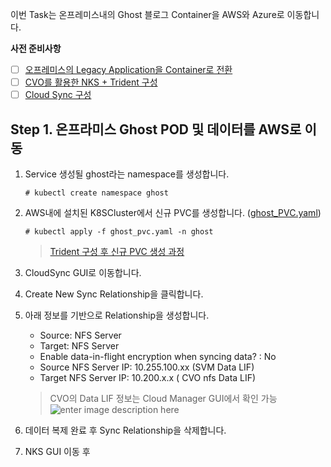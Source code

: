 
이번 Task는 온프레미스내의 Ghost 블로그  Container을 AWS와 Azure로 이동합니다. 

**사전 준비사항** 
 - [ ] [오프레미스의 Legacy Application을 Container로 전환](https://github.com/netappkr/NDX_Handsonworkshop-/blob/master/containerization/OnPremcontainer.md)
 - [ ]  [CVO를 활용한 NKS + Trident 구성](https://github.com/netappkr/NDX_Handsonworkshop-/blob/master/K8s_on_MultiCloud/NKSwithCVO.md)
  - [ ]  [Cloud Sync 구성](https://github.com/netappkr/NDX_Handsonworkshop-/blob/master/Data_Mobility_MultiCloud/OnPremtoCloudStorage.md)
 
  ## Step 1. 온프라미스 Ghost POD 및 데이터를 AWS로 이동 
1. Service 생성될 ghost라는 namespace를 생성합니다.
     
      `# kubectl create namespace ghost`
     
2. AWS내에 설치된 K8SCluster에서 신규 PVC를 생성합니다. ([ghost_PVC.yaml](https://github.com/netappkr/NDX_Handsonworkshop-/blob/master/containerization/files/ghost_PVC.yaml))
     
     `# kubectl apply -f ghost_pvc.yaml -n ghost` 

      > [Trident 구성  후 신규 PVC 생성 과정](https://github.com/netappkr/NDX_Handsonworkshop-/blob/master/K8s_on_MultiCloud/OnPremNKS.md) 

3. CloudSync GUI로 이동합니다.

4. Create New Sync Relationship을 클릭합니다.

5. 아래 정보를 기반으로 Relationship을 생성합니다.
     * Source: NFS Server 
     * Target: NFS Server 
     *  Enable data-in-flight encryption when syncing data? : No
     * Source NFS Server IP: 10.255.100.xx (SVM Data LIF)
     * Target NFS Server IP: 10.200.x.x ( CVO nfs Data LIF)
     > CVO의 Data LIF 정보는 Cloud Manager GUI에서 확인 가능 
     ![enter image description here](https://github.com/netappkr/NDX_Handsonworkshop-/blob/master/containerization/images/cvo_nfs_datalif.PNG)

6. 데이터 복제 완료 후 Sync Relationship을 삭제합니다. 

7. NKS GUI 이동 후 
    
    
   
<!--stackedit_data:
eyJoaXN0b3J5IjpbLTExMDA4ODM1NTEsLTE2MTAwMjg3NjcsMT
IxMzY4NDI4MCwtMTcwMjM0NTEwM119
-->